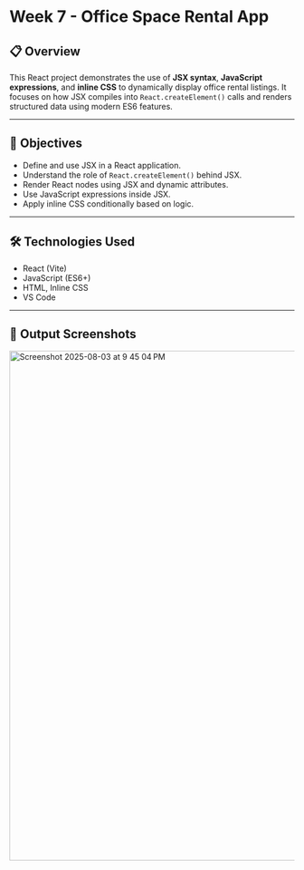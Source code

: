 # Week 7 - Office Space Rental App

## 📋 Overview

This React project demonstrates the use of **JSX syntax**, **JavaScript expressions**, and **inline CSS** to dynamically display office rental listings. It focuses on how JSX compiles into `React.createElement()` calls and renders structured data using modern ES6 features.

---

## 🎯 Objectives

- Define and use JSX in a React application.
- Understand the role of `React.createElement()` behind JSX.
- Render React nodes using JSX and dynamic attributes.
- Use JavaScript expressions inside JSX.
- Apply inline CSS conditionally based on logic.

---

## 🛠️ Technologies Used

- React (Vite)
- JavaScript (ES6+)
- HTML, Inline CSS
- VS Code

---

## 📸 Output Screenshots

<img width="1440" height="900" alt="Screenshot 2025-08-03 at 9 45 04 PM" src="https://github.com/user-attachments/assets/77c21444-0151-4f4a-92e0-c84f22a6f242" />


